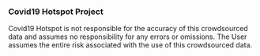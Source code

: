 
### Covid19 Hotspot Project
Covid19 Hotspot is not responsible for the accuracy of this crowdsourced data and assumes no responsibility for any errors or omissions. The User assumes the entire risk associated with the use of this crowdsourced data.   





